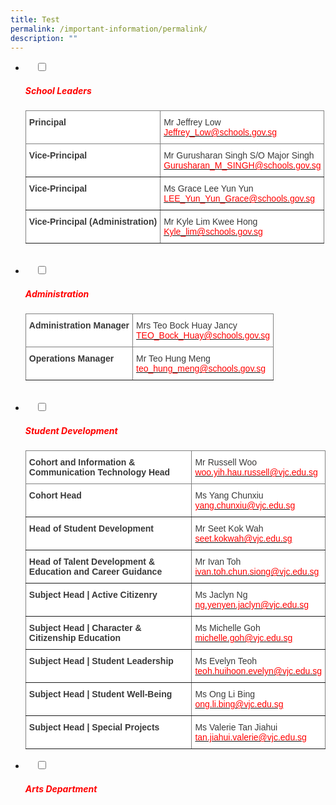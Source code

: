 ```yaml
---
title: Test
permalink: /important-information/permalink/
description: ""
---
```

<ul class="jekyllcodex_accordion">
<li>
    <input type="checkbox" id="accordion1">
    <label for="accordion1"><h5 style="color:red">School Leaders</h5></label>
	<div>
		<p></p>
		
<style type="text/css">
.tg  {border-collapse:collapse;border-spacing:0;}
.tg td{border-color:black;border-style:solid;border-width:1px;font-family:Arial, sans-serif;font-size:14px;
  overflow:hidden;padding:10px 5px;word-break:normal;}
.tg th{border-color:black;border-style:solid;border-width:1px;font-family:Arial, sans-serif;font-size:14px;
  font-weight:normal;overflow:hidden;padding:10px 5px;word-break:normal;}
.tg .tg-efrg{background-color:#FFF;border-color:inherit;color:#3A3A3A;font-weight:bold;text-align:left;vertical-align:top}
.tg .tg-11zx{background-color:#FFF;border-color:inherit;color:#3A3A3A;text-align:left;vertical-align:top}
</style>
<table class="tg">
<thead>
  <tr>
    <th class="tg-efrg"><span style="font-weight:700;font-style:inherit">Principal</span></th>
    <th class="tg-11zx"><span style="font-weight:inherit;font-style:inherit">Mr Jeffrey Low</span><br><a href="mailto:Jeffrey_Low@schools.gov.sg"><span style="font-weight:inherit;font-style:inherit;text-decoration:none;color:#FF0202;background-color:transparent">Jeffrey_Low@schools.gov.sg</span></a></th>
  </tr>
</thead>
<tbody>
  <tr>
    <td class="tg-efrg"><span style="font-weight:700;font-style:inherit">Vice-Principal</span></td>
    <td class="tg-11zx"><span style="font-weight:inherit;font-style:inherit">Mr Gurusharan Singh S/O Major Singh</span><br><a href="mailto:Gurusharan_M_SINGH@schools.gov.sg"><span style="font-weight:inherit;font-style:inherit;text-decoration:none;color:#FF0202;background-color:transparent">Gurusharan_M_SINGH@schools.gov.sg</span></a></td>
  </tr>
  <tr>
    <td class="tg-efrg"><span style="font-weight:700;font-style:inherit">Vice-Principal</span></td>
    <td class="tg-11zx"><span style="font-weight:inherit;font-style:inherit">Ms Grace Lee Yun Yun</span><br><a href="mailto:LEE_Yun_Yun_Grace@schools.gov.sg"><span style="font-weight:inherit;font-style:inherit;text-decoration:none;color:#FF0202;background-color:transparent">LEE_Yun_Yun_Grace@schools.gov.sg</span></a></td>
  </tr>
  <tr>
    <td class="tg-efrg"><span style="font-weight:700;font-style:inherit">Vice-Principal (Administration)</span></td>
    <td class="tg-11zx"><span style="font-weight:inherit;font-style:inherit">Mr Kyle Lim Kwee Hong</span><br><a href="mailto:kyle_lim@schools.gov.sg"><span style="font-weight:inherit;font-style:inherit;text-decoration:none;color:#FF0202;background-color:transparent">Kyle_lim@schools.gov.sg</span></a></td>
  </tr>
</tbody>
</table>
	</div>
	</li>
<br>
<li>
    <input type="checkbox" id="accordion2">
    <label for="accordion2"><h5 style="color:red">Administration</h5></label>
	<div>
		<p></p>
		<style type="text/css">
.tg  {border-collapse:collapse;border-spacing:0;}
.tg td{border-color:black;border-style:solid;border-width:1px;font-family:Arial, sans-serif;font-size:14px;
  overflow:hidden;padding:10px 5px;word-break:normal;}
.tg th{border-color:black;border-style:solid;border-width:1px;font-family:Arial, sans-serif;font-size:14px;
  font-weight:normal;overflow:hidden;padding:10px 5px;word-break:normal;}
.tg .tg-efrg{background-color:#FFF;border-color:inherit;color:#3A3A3A;font-weight:bold;text-align:left;vertical-align:top}
.tg .tg-11zx{background-color:#FFF;border-color:inherit;color:#3A3A3A;text-align:left;vertical-align:top}
</style>
<table class="tg">
<thead>
  <tr>
    <th class="tg-efrg"><span style="font-weight:700;font-style:inherit">Administration Manager</span></th>
    <th class="tg-11zx"><span style="font-weight:inherit;font-style:inherit">Mrs Teo Bock Huay Jancy</span><br><a href="mailto:TEO_Bock_Huay@schools.gov.sg"><span style="font-weight:inherit;font-style:inherit;text-decoration:none;color:#FF0202;background-color:transparent">TEO_Bock_Huay@schools.gov.sg</span></a></th>
  </tr>
</thead>
<tbody>
  <tr>
    <td class="tg-efrg"><span style="font-weight:700;font-style:inherit">Operations Manager</span></td>
    <td class="tg-11zx"><span style="font-weight:inherit;font-style:inherit">Mr Teo Hung Meng</span><br><a href="mailto:teo_hung_meng@schools.gov.sg"><span style="font-weight:inherit;font-style:inherit;text-decoration:none;color:#FF0202;background-color:transparent">teo_hung_meng@schools.gov.sg</span></a></td>
  </tr>
</tbody>
</table>
		</div>
	</li>
	<br>
	<li>
    <input type="checkbox" id="accordion3">
    <label for="accordion3"><h5 style="color:red">Student Development</h5></label>
	<div>
		<p></p>
<style type="text/css">
.tg  {border-collapse:collapse;border-spacing:0;}
.tg td{border-color:black;border-style:solid;border-width:1px;font-family:Arial, sans-serif;font-size:14px;
  overflow:hidden;padding:10px 5px;word-break:normal;}
.tg th{border-color:black;border-style:solid;border-width:1px;font-family:Arial, sans-serif;font-size:14px;
  font-weight:normal;overflow:hidden;padding:10px 5px;word-break:normal;}
.tg .tg-efrg{background-color:#FFF;border-color:inherit;color:#3A3A3A;font-weight:bold;text-align:left;vertical-align:top}
.tg .tg-11zx{background-color:#FFF;border-color:inherit;color:#3A3A3A;text-align:left;vertical-align:top}
</style>
<table class="tg">
<thead>
  <tr>
    <th class="tg-efrg"><span style="font-weight:700;font-style:inherit">Cohort and Information &amp; Communication Technology Head </span></th>
    <th class="tg-11zx"><span style="font-weight:inherit;font-style:inherit">Mr Russell Woo</span><br><a href="mailto:woo.yih.hau.russell@vjc.edu.sg"><span style="font-weight:inherit;font-style:inherit;text-decoration:none;color:#FF0202;background-color:transparent">woo.yih.hau.russell@vjc.edu.sg</span></a></th>
  </tr>
</thead>
<tbody>
  <tr>
    <td class="tg-efrg"><span style="font-weight:700;font-style:inherit">Cohort Head</span></td>
    <td class="tg-11zx"><span style="font-weight:inherit;font-style:inherit">Ms Yang Chunxiu</span><br><a href="mailto:yang.chunxiu@vjc.edu.sg"><span style="font-weight:inherit;font-style:inherit;text-decoration:none;color:#FF0202;background-color:transparent">yang.chunxiu@vjc.edu.sg</span></a></td>
  </tr>
  <tr>
    <td class="tg-efrg"><span style="font-weight:700;font-style:inherit">Head of Student Development</span></td>
    <td class="tg-11zx"><span style="font-weight:inherit;font-style:inherit">Mr Seet Kok Wah</span><br><a href="mailto:seet.kokwah@vjc.edu.sg"><span style="font-weight:inherit;font-style:inherit;text-decoration:none;color:#FF0202;background-color:transparent">seet.kokwah@vjc.edu.sg</span></a></td>
  </tr>
  <tr>
    <td class="tg-efrg"><span style="font-weight:700;font-style:inherit">Head of Talent Development &amp; Education and Career Guidance</span></td>
    <td class="tg-11zx"><span style="font-weight:inherit;font-style:inherit">Mr Ivan Toh</span><br><a href="mailto:yuen.lilin.sharalee@vjc.edu.sg"><span style="font-weight:inherit;font-style:inherit;text-decoration:none;color:#FF0202;background-color:transparent">ivan.toh.chun.siong@vjc.edu.sg</span></a></td>
  </tr>
  <tr>
    <td class="tg-efrg"><span style="font-weight:700;font-style:inherit">Subject Head | Active Citizenry</span></td>
    <td class="tg-11zx"><span style="font-weight:inherit;font-style:inherit">Ms Jaclyn Ng</span><br><a href="mailto:ng.yenyen.jaclyn@vjc.edu.sg"><span style="font-weight:inherit;font-style:inherit;text-decoration:none;color:#FF0202;background-color:transparent">ng.yenyen.jaclyn@vjc.edu.sg</span></a></td>
  </tr>
  <tr>
    <td class="tg-efrg"><span style="font-weight:700;font-style:inherit">Subject Head | Character &amp; Citizenship Education</span></td>
    <td class="tg-11zx"><span style="font-weight:inherit;font-style:inherit">Ms Michelle Goh</span><br><a href="mailto:michelle.goh@vjc.edu.sg"><span style="font-weight:inherit;font-style:inherit;text-decoration:none;color:#FF0202;background-color:transparent">michelle.goh@vjc.edu.sg</span></a></td>
  </tr>
  <tr>
    <td class="tg-efrg"><span style="font-weight:700;font-style:inherit">Subject Head | Student Leadership</span></td>
    <td class="tg-11zx"><span style="font-weight:inherit;font-style:inherit">Ms Evelyn Teoh</span><br><a href="mailto:teoh.huihoon.evelyn@vjc.edu.sg"><span style="font-weight:inherit;font-style:inherit;text-decoration:none;color:#FF0202;background-color:transparent">teoh.huihoon.evelyn@vjc.edu.sg</span></a></td>
  </tr>
  <tr>
    <td class="tg-efrg"><span style="font-weight:700;font-style:inherit">Subject Head | Student Well-Being</span></td>
    <td class="tg-11zx"><span style="font-weight:inherit;font-style:inherit">Ms Ong Li Bing</span><br><a href="mailto:ong.li.bing@vjc.edu.sg"><span style="font-weight:inherit;font-style:inherit;text-decoration:none;color:#FF0202;background-color:transparent">ong.li.bing@vjc.edu.sg</span></a></td>
  </tr>
  <tr>
    <td class="tg-efrg"><span style="font-weight:700;font-style:inherit">Subject Head | Special Projects</span></td>
    <td class="tg-11zx"><span style="font-weight:inherit;font-style:inherit">Ms Valerie Tan Jiahui</span><br><a href="mailto:tan.jiahui.valerie@vjc.edu.sg"><span style="font-weight:inherit;font-style:inherit;text-decoration:none;color:#FF0202;background-color:transparent">tan.jiahui.valerie@vjc.edu.sg</span></a></td>
  </tr>
</tbody>
</table>
		</div>
	</li>
		<li>
    <input type="checkbox" id="accordion3">
    <label for="accordion3"><h5 style="color:red">Arts Department</h5></label>
	<div>
		<p></p>
		
	